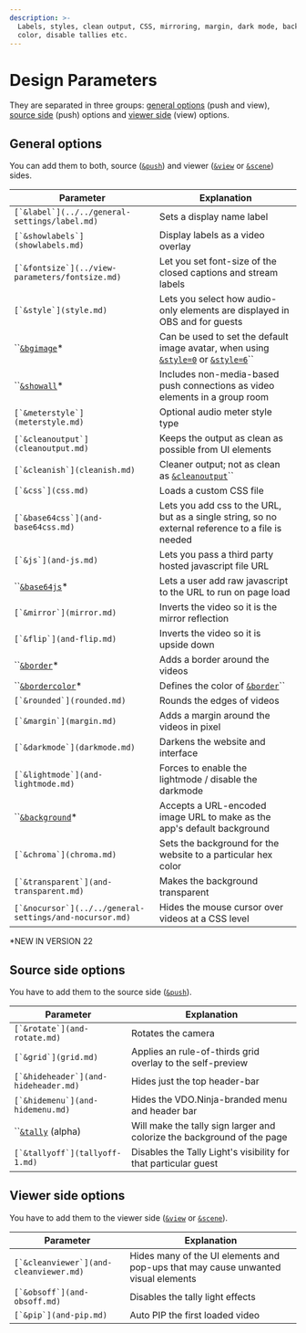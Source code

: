 ```yaml
---
description: >-
  Labels, styles, clean output, CSS, mirroring, margin, dark mode, background
  color, disable tallies etc.
---
```


# Design Parameters

They are separated in three groups: [general options](./#general-options) (push and view), [source side](./#source-side-options) (push) options and [viewer side](./#viewer-side-options) (view) options.

## General options

You can add them to both, source ([`&push`](../../source-settings/push.md)) and viewer ([`&view`](../view-parameters/view.md) or [`&scene`](../view-parameters/scene.md)) sides.

| Parameter                                                 | Explanation                                                                                                |
| --------------------------------------------------------- | ---------------------------------------------------------------------------------------------------------- |
| ``[`&label`](../../general-settings/label.md)``           | Sets a display name label                                                                                  |
| ``[`&showlabels`](showlabels.md)``                        | Display labels as a video overlay                                                                          |
| ``[`&fontsize`](../view-parameters/fontsize.md)``         | Let you set font-size of the closed captions and stream labels                                             |
| ``[`&style`](style.md)``                                  | Lets you select how audio-only elements are displayed in OBS and for guests                                |
| ``[`&bgimage`](and-bgimage.md)\*                          | Can be used to set the default image avatar, when using [`&style=0`](style.md) or [`&style=6`](style.md)`` |
| ``[`&showall`](and-showall.md)\*                          | Includes non-media-based push connections as video elements in a group room                                |
| ``[`&meterstyle`](meterstyle.md)``                        | Optional audio meter style type                                                                            |
| ``[`&cleanoutput`](cleanoutput.md)``                      | Keeps the output as clean as possible from UI elements                                                     |
| ``[`&cleanish`](cleanish.md)``                            | Cleaner output; not as clean as [`&cleanoutput`](cleanoutput.md)``                                         |
| ``[`&css`](css.md)``                                      | Loads a custom CSS file                                                                                    |
| ``[`&base64css`](and-base64css.md)``                      | Lets you add css to the URL, but as a single string, so no external reference to a file is needed          |
| ``[`&js`](and-js.md)``                                    | Lets you pass a third party hosted javascript file URL                                                     |
| ``[`&base64js`](and-base64js.md)\*                        | Lets a user add raw javascript to the URL to run on page load                                              |
| ``[`&mirror`](mirror.md)``                                | Inverts the video so it is the mirror reflection                                                           |
| ``[`&flip`](and-flip.md)``                                | Inverts the video so it is upside down                                                                     |
| ``[`&border`](and-border.md)\*                            | Adds a border around the videos                                                                            |
| ``[`&bordercolor`](and-bordercolor.md)\*                  | Defines the color of [`&border`](and-border.md)``                                                          |
| ``[`&rounded`](rounded.md)``                              | Rounds the edges of videos                                                                                 |
| ``[`&margin`](margin.md)``                                | Adds a margin around the videos in pixel                                                                   |
| ``[`&darkmode`](darkmode.md)``                            | Darkens the website and interface                                                                          |
| ``[`&lightmode`](and-lightmode.md)``                      | Forces to enable the lightmode / disable the darkmode                                                      |
| ``[`&background`](and-background.md)\*                    | Accepts a URL-encoded image URL to make as the app's default background                                    |
| ``[`&chroma`](chroma.md)``                                | Sets the background for the website to a particular hex color                                              |
| ``[`&transparent`](and-transparent.md)``                  | Makes the background transparent                                                                           |
| ``[`&nocursor`](../../general-settings/and-nocursor.md)`` | Hides the mouse cursor over videos at a CSS level                                                          |

\*NEW IN VERSION 22

## Source side options

You have to add them to the source side ([`&push`](../../source-settings/push.md)).

| Parameter                              | Explanation                                                             |
| -------------------------------------- | ----------------------------------------------------------------------- |
| ``[`&rotate`](and-rotate.md)``         | Rotates the camera                                                      |
| ``[`&grid`](grid.md)``                 | Applies an rule-of-thirds grid overlay to the self-preview              |
| ``[`&hideheader`](and-hideheader.md)`` | Hides just the top header-bar                                           |
| ``[`&hidemenu`](and-hidemenu.md)``     | Hides the VDO.Ninja-branded menu and header bar                         |
| ``[`&tally`](tallyoff.md) (alpha)      | Will make the tally sign larger and colorize the background of the page |
| ``[`&tallyoff`](tallyoff-1.md)``       | Disables the Tally Light's visibility for that particular guest         |

## **Viewer side options**

You have to add them to the viewer side ([`&view`](../view-parameters/view.md) or [`&scene`](../view-parameters/scene.md)).

| Parameter                                | Explanation                                                                       |
| ---------------------------------------- | --------------------------------------------------------------------------------- |
| ``[`&cleanviewer`](and-cleanviewer.md)`` | Hides many of the UI elements and pop-ups that may cause unwanted visual elements |
| ``[`&obsoff`](and-obsoff.md)``           | Disables the tally light effects                                                  |
| ``[`&pip`](and-pip.md)``                 | Auto PIP the first loaded video                                                   |

